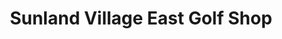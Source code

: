---
title: "Sunland Village East Golf Shop"
url: /mesa/sunland-village-east-golf-shop/
shop: sports
---
